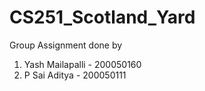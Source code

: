 # CS251_Scotland_Yard

Group Assignment done by 
1. Yash Mailapalli - 200050160
2. P Sai Aditya - 200050111
